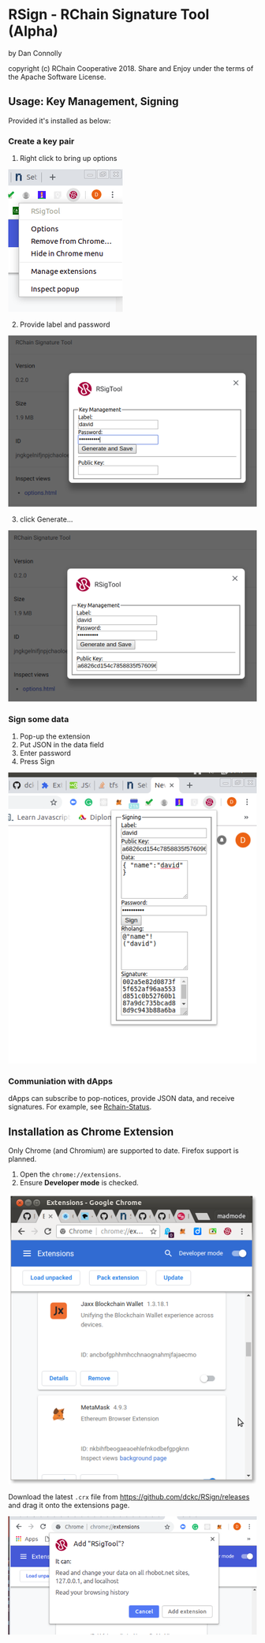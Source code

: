 # RSign - RChain Signature Tool (Alpha)

by Dan Connolly

copyright (c) RChain Cooperative 2018.
Share and Enjoy under the terms of the Apache Software License.


## Usage: Key Management, Signing

Provided it's installed as below:

### Create a key pair

1. Right click to bring up options

![right click](docs/screenshots/rightclick.png)


2. Provide label and password

![enter name](docs/screenshots/entername.png)

3. click Generate...

![generate](docs/screenshots/generate.png)

### Sign some data

  1. Pop-up the extension
  2. Put JSON in the data field
  3. Enter password
  4. Press Sign

![enter JSON](docs/screenshots/enterjson.png)


### Communiation with dApps

dApps can subscribe to pop-notices, provide JSON data, and receive
signatures. For example, see
[Rchain-Status](https://github.com/dckc/Rchain-Status/tree/sig-ext).


## Installation as Chrome Extension

Only Chrome (and Chromium) are supported to date. Firefox support is
planned.

 1. Open the `chrome://extensions`.
 2. Ensure **Developer mode** is checked.

![extensions](docs/screenshots/extensions.png)

Download the latest `.crx` file from https://github.com/dckc/RSign/releases
and drag it onto the extensions page.

![drag](docs/screenshots/drag.png)
